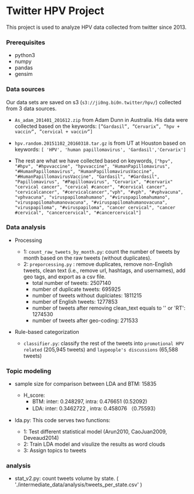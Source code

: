 # Twitter HPV Project

This project is used to analyze HPV data collected from twitter since 2013.


### Prerequisites

* python3
* numpy
* pandas
* gensim

### Data sources

Our data sets are saved on s3 (`s3://ji0ng.bi0n.twitter/hpv/`) collected from 3 data sources.

* `As_adam_201401_201612.zip` from Adam Dunn in Australia.  His data were collected based on the keywords:  `[”Gardasil”, ”Cervarix”, ”hpv + vaccin⁄”, ”cervical + vaccin⁄”]`

* `hpv.random.20151102_20160318.tar.gz` is from UT at Houston based on keywords: `[ 'HPV', 'human papillomavirus', 'Gardasil','Cervarix']`

* The rest are what we have collected based on keywords, `["hpv", "#hpv", "#hpvvaccine", "hpvvaccine", "HumanPapillomavirus", "#HumanPapillomavirus",
   "HumanPapillomavirusVaccine", "#HumanPapillomavirusVaccine",
   "Gardasil", "#Gardasil", "Papillomavirus", "#Papillomavirus", "Cervarix", "#cervarix"
   "cervical cancer", "cervical #cancer", "#cervical cancer", "cervicalcancer", "#cervicalcancer","vph",
  "#vph",
   "#vphvacuna",
   "vphvacuna",
   "viruspapilomahumano",
   "#viruspapilomahumano",
   "viruspapilomahumanovacuna",
   "#viruspapilomahumanovacuna",
   "viruspapiloma",
   "#viruspapiloma",
   "cancer cervical",
   "cancer #cervical",
   "cancercervical",
   "#cancercervical"]
`

### Data analysis

* Processing
    * 1: `count_raw_tweets_by_month.py`: count the number of tweets by month based on the raw tweets (without duplicates).
    * 2: `preporcessing.py` : remove duplicates, remove non-English tweets, clean text (i.e., remove url, hashtags, and usernames), add geo tags, and export as a csv file.
        * total number of tweets: 2507140
        * number of duplicate tweets: 695925
        * number of tweets without duplciates: 1811215
        * number of English tweets: 1277853
        * number of tweets after removing clean_text equals to '' or 'RT': 1274530
        * number of tweets after geo-coding: 271533

* Rule-based categorization
    * `classifier.py`: classify the rest of the tweets into `promotional HPV related` (205,945 tweets) and `laypeople's discussions` (65,588 tweets)

### Topic modeling
* sample size for comparison between LDA and BTM: 15835
    * H_score:
      * BTM: inter: 0.248297, intra: 0.476651 (0.52092)
      * LDA: inter: 0.3462722 , intra: 0.458076 （0.75593）

* lda.py: This code serves two functions:
    * 1: Test different statistical model (Arun2010, CaoJuan2009, Deveaud2014)
    * 2: Train LDA model and visulize the results as word clouds
    * 3: Assign topics to tweets

### analysis

* stat_v2.py: count tweets volume by state. ( './intermediate_data/analysis/tweets_per_state.csv' )